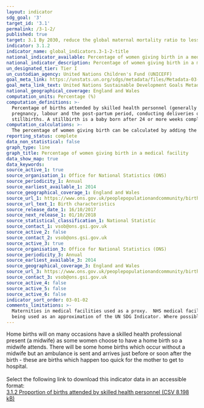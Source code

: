 ```yaml
---
layout: indicator
sdg_goal: '3'
target_id: '3.1'
permalink: /3-1-2/
published: true
target: 3.1 By 2030, reduce the global maternal mortality ratio to less than 70 per 100,000 live births
indicator: 3.1.2
indicator_name: global_indicators.3-1-2-title
national_indicator_available: Percentage of women giving birth in a medical facility
national_indicator_description: Percentage of women giving birth in a medical facility, by age and residential geography
un_designated_tier: Tier I
un_custodian_agency: United Nations Children's Fund (UNICEFF)
goal_meta_link: https://unstats.un.org/sdgs/metadata/files/Metadata-03-01-02.pdf
goal_meta_link_text: United Nations Sustainable Development Goals Metadata (PDF 374 KB)
national_geographical_coverage: England and Wales
computation_units: Percentage (%)
computation_definitions: >-
  Percentage of births attended by skilled health personnel (generally doctors, nurses or midwives) is the percentage of deliveries attended by health personnel trained in providing lifesaving obstetric care, including giving the necessary supervision, care and advice to women during
  pregnancy, labour and the post-partum period, conducting deliveries on their own, and caring for newborns. Traditional birth attendants, even if they receive a short training course, are not included. A maternity is a pregnancy resulting in the birth of one or more children including
  stillbirths. A stillbirth is a baby born after 24 or more weeks completed gestation and which did not, at any time, breathe or show signs of life.
computation_calculations: >-
  The percentage of women giving birth can be calculated by adding the number of maternities in NHS hospitals to the number of maternities in non-NHS hospitals. The number of maternities in NHS and non-NHS hospitals divided by the total number of maternities, multiplied by 100.
reporting_status: complete
data_non_statistical: false
graph_type: line
graph_title: Percentage of women giving birth in a medical facility
data_show_map: true
data_keywords:  
source_active_1: true
source_organisation_1: Office for National Statistics (ONS)
source_periodicity_1: Annual
source_earliest_available_1: 2014
source_geographical_coverage_1: England and Wales
source_url_1: https://www.ons.gov.uk/peoplepopulationandcommunity/birthsdeathsandmarriages/livebirths/datasets/birthcharacteristicsinenglandandwales
source_url_text_1: Birth characteristics
source_release_date_1: 16/10/2017
source_next_release_1: 01/10/2018
source_statistical_classification_1: National Statistic
source_contact_1: vsob@ons.gsi.gov.uk
source_active_2: false
source_contact_2: vsob@ons.gsi.gov.uk
source_active_3: true
source_organisation_3: Office for National Statistics (ONS)
source_periodicity_3: Annual
source_earliest_available_3: 2014
source_geographical_coverage_3: England and Wales
source_url_3: https://www.ons.gov.uk/peoplepopulationandcommunity/birthsdeathsandmarriages/livebirths/datasets/birthcharacteristicsinenglandandwales
source_contact_3: vsob@ons.gsi.gov.uk
source_active_4: false
source_active_5: false
source_active_6: false
indicator_sort_order: 03-01-02
comments_limitations: >-
  Maternities in medical facilities used as a proxy.  NHS medical facilities – generally hospitals, maternity units and maternity wings.  Non-NHS medical facilities – including private maternity units, military hospitals, private hospitals and communal establishments. This indicator is
  being used as an approximation of the UN SDG Indicator. Where possible, we will work to identify or develop UK data to meet the global indicator specification. This indicator has not been identified in collaboration with topic experts.
---
```

Home births will on many occasions have a skilled health professional present (a midwife) as some women choose to have a home birth so a midwife attends. There will be some home births which occur without a midwife but an ambulance is sent and arrives just before or soon after the birth - these are births which happen too quick for the mother to get to hospital.<br><br>Select the following link to download this indicator data in an accessible format:<br>[3.1.2 Proportion of births attended by skilled health personnel (CSV 8.198 kB)](https://sustainabledevelopment-uk.github.io/sdg-data/data/3-1-2.csv)